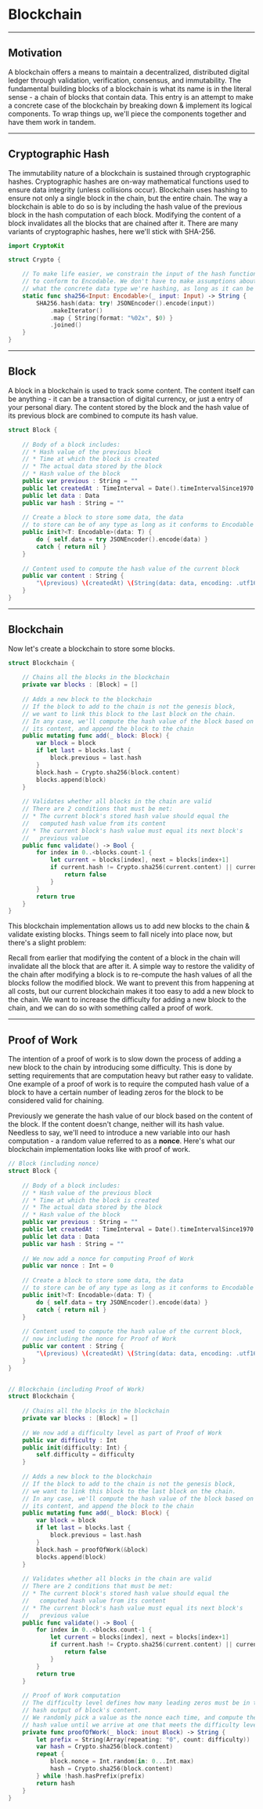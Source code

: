# Blockchain
---
## Motivation
A blockchain offers a means to maintain a decentralized, distributed digital ledger through validation, verification, consensus, and immutability. 
The fundamental building blocks of a blockchain is what its name is in the literal sense - a chain of blocks that contain data. 
This entry is an attempt to make a concrete case of the blockchain by breaking down & implement its logical components. 
To wrap things up, we'll piece the components together and have them work in tandem.

---
## Cryptographic Hash

The immutability nature of a blockchain is sustained through cryptographic hashes. Cryptographic hashes are on-way mathematical functions used to ensure data integrity (unless collisions occur). Blockchain uses hashing to ensure not only a single block in the chain, but the entire chain. The way a blockchain is able to do so is by including the hash value of the previous block in the hash computation of each block. Modifying the content of a block invalidates all the blocks that are chained after it. There are many variants of cryptographic hashes, here we'll stick with SHA-256.

```Swift
import CryptoKit

struct Crypto {

    // To make life easier, we constrain the input of the hash function 
    // to conform to Encodable. We don't have to make assumptions about
    // what the concrete data type we're hashing, as long as it can be encoded.
    static func sha256<Input: Encodable>(_ input: Input) -> String {
        SHA256.hash(data: try! JSONEncoder().encode(input))
            .makeIterator()
            .map { String(format: "%02x", $0) }
            .joined()
    }
}
```
---
## Block

A block in a blockchain is used to track some content. The content itself can be anything - it can be a transaction of digital currency, or just a entry of your personal diary. The content stored by the block and the hash value of its previous block are combined to compute its hash value.

```Swift
struct Block {
    
    // Body of a block includes:
    // * Hash value of the previous block
    // * Time at which the block is created
    // * The actual data stored by the block
    // * Hash value of the block
    public var previous : String = ""
    public let createdAt : TimeInterval = Date().timeIntervalSince1970
    public let data : Data
    public var hash : String = ""
    
    // Create a block to store some data, the data
    // to store can be of any type as long as it conforms to Encodable
    public init?<T: Encodable>(data: T) {
        do { self.data = try JSONEncoder().encode(data) }
        catch { return nil }
    }
    
    // Content used to compute the hash value of the current block
    public var content : String {
        "\(previous) \(createdAt) \(String(data: data, encoding: .utf16)!)"
    }
}
```
---
## Blockchain

Now let's create a blockchain to store some blocks. 

```Swift
struct Blockchain {
    
    // Chains all the blocks in the blockchain
    private var blocks : [Block] = []
    
    // Adds a new block to the blockchain
    // If the block to add to the chain is not the genesis block,
    // we want to link this block to the last block on the chain.
    // In any case, we'll compute the hash value of the block based on 
    // its content, and append the block to the chain
    public mutating func add(_ block: Block) {
        var block = block
        if let last = blocks.last {
            block.previous = last.hash
        }
        block.hash = Crypto.sha256(block.content)
        blocks.append(block)
    }
    
    // Validates whether all blocks in the chain are valid
    // There are 2 conditions that must be met:
    // * The current block's stored hash value should equal the
    //   computed hash value from its content
    // * The current block's hash value must equal its next block's
    //   previous value
    public func validate() -> Bool {
        for index in 0..<blocks.count-1 {
            let current = blocks[index], next = blocks[index+1]
            if current.hash != Crypto.sha256(current.content) || current.hash != next.previous {
                return false
            }
        }
        return true
    }
}
```
This blockchain implementation allows us to add new blocks to the chain & validate existing blocks. Things seem to fall nicely into place now, but there's a slight problem:

Recall from earlier that modifying the content of a block in the chain will invalidate all the block that are after it. A simple way to restore the validity of the chain after modifying a block is to re-compute the hash values of all the blocks follow the modified block. We want to prevent this from happening at all costs, but our current blockchain makes it too easy to add a new block to the chain. We want to increase the difficulty for adding a new block to the chain, and we can do so with something called a proof of work.

---
## Proof of Work
The intention of a proof of work is to slow down the process of adding a new block to the chain by introducing some difficulty. This is done by setting requirements that are computation heavy but rather easy to validate. One example of a proof of work is to require the computed hash value of a block to have a certain number of leading zeros for the block to be considered valid for chaining.

Previously we generate the hash value of our block based on the content of the block. If the content doesn't change, neither will its hash value. Needless to say, we'll need to introduce a new variable into our hash computation - a random value referred to as a __nonce__. Here's what our blockchain implementation looks like with proof of work.

```Swift
// Block (including nonce)
struct Block {
    
    // Body of a block includes:
    // * Hash value of the previous block
    // * Time at which the block is created
    // * The actual data stored by the block
    // * Hash value of the block
    public var previous : String = ""
    public let createdAt : TimeInterval = Date().timeIntervalSince1970
    public let data : Data
    public var hash : String = ""
    
    // We now add a nonce for computing Proof of Work
    public var nonce : Int = 0
    
    // Create a block to store some data, the data
    // to store can be of any type as long as it conforms to Encodable
    public init?<T: Encodable>(data: T) {
        do { self.data = try JSONEncoder().encode(data) }
        catch { return nil }
    }
    
    // Content used to compute the hash value of the current block,
    // now including the nonce for Proof of Work
    public var content : String {
        "\(previous) \(createdAt) \(String(data: data, encoding: .utf16)!) \(nonce)"
    }
}


// Blockchain (including Proof of Work)
struct Blockchain {
    
    // Chains all the blocks in the blockchain
    private var blocks : [Block] = []
    
    // We now add a difficulty level as part of Proof of Work
    public var difficulty : Int
    public init(difficulty: Int) {
        self.difficulty = difficulty
    }
    
    // Adds a new block to the blockchain
    // If the block to add to the chain is not the genesis block,
    // we want to link this block to the last block on the chain.
    // In any case, we'll compute the hash value of the block based on 
    // its content, and append the block to the chain
    public mutating func add(_ block: Block) {
        var block = block
        if let last = blocks.last {
            block.previous = last.hash
        }
        block.hash = proofOfWork(&block)
        blocks.append(block)
    }
    
    // Validates whether all blocks in the chain are valid
    // There are 2 conditions that must be met:
    // * The current block's stored hash value should equal the
    //   computed hash value from its content
    // * The current block's hash value must equal its next block's
    //   previous value
    public func validate() -> Bool {
        for index in 0..<blocks.count-1 {
            let current = blocks[index], next = blocks[index+1]
            if current.hash != Crypto.sha256(current.content) || current.hash != next.previous {
                return false
            }
        }
        return true
    }
    
    // Proof of Work computation
    // The difficulty level defines how many leading zeros must be in the
    // hash output of block's content.
    // We randomly pick a value as the nonce each time, and compute the
    // hash value until we arrive at one that meets the difficulty level
    private func proofOfWork(_ block: inout Block) -> String {
        let prefix = String(Array(repeating: "0", count: difficulty))
        var hash = Crypto.sha256(block.content)
        repeat {
            block.nonce = Int.random(in: 0...Int.max)
            hash = Crypto.sha256(block.content)
        } while !hash.hasPrefix(prefix)
        return hash
    }
}
```
